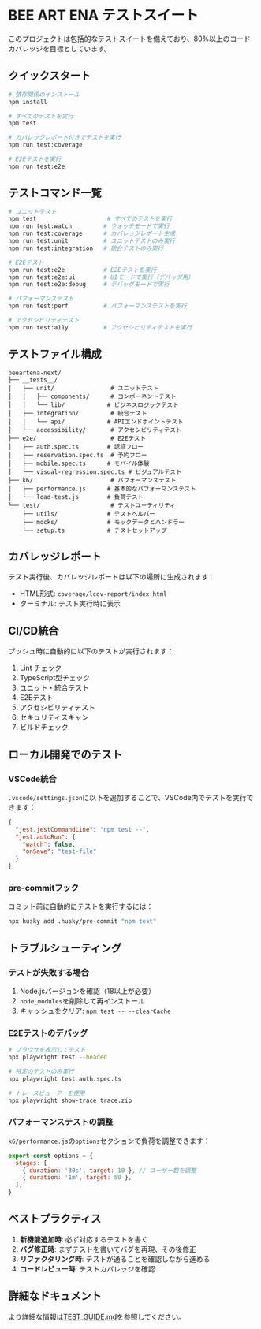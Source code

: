# BEE ART ENA テストスイート

このプロジェクトは包括的なテストスイートを備えており、80%以上のコードカバレッジを目標としています。

## クイックスタート

```bash
# 依存関係のインストール
npm install

# すべてのテストを実行
npm test

# カバレッジレポート付きでテストを実行
npm run test:coverage

# E2Eテストを実行
npm run test:e2e
```

## テストコマンド一覧

```bash
# ユニットテスト
npm test                    # すべてのテストを実行
npm run test:watch         # ウォッチモードで実行
npm run test:coverage      # カバレッジレポート生成
npm run test:unit          # ユニットテストのみ実行
npm run test:integration   # 統合テストのみ実行

# E2Eテスト
npm run test:e2e           # E2Eテストを実行
npm run test:e2e:ui        # UIモードで実行（デバッグ用）
npm run test:e2e:debug     # デバッグモードで実行

# パフォーマンステスト
npm run test:perf          # パフォーマンステストを実行

# アクセシビリティテスト
npm run test:a11y          # アクセシビリティテストを実行
```

## テストファイル構成

```
beeartena-next/
├── __tests__/
│   ├── unit/                # ユニットテスト
│   │   ├── components/      # コンポーネントテスト
│   │   └── lib/            # ビジネスロジックテスト
│   ├── integration/         # 統合テスト
│   │   └── api/            # APIエンドポイントテスト
│   └── accessibility/       # アクセシビリティテスト
├── e2e/                     # E2Eテスト
│   ├── auth.spec.ts        # 認証フロー
│   ├── reservation.spec.ts  # 予約フロー
│   ├── mobile.spec.ts      # モバイル体験
│   └── visual-regression.spec.ts # ビジュアルテスト
├── k6/                      # パフォーマンステスト
│   ├── performance.js      # 基本的なパフォーマンステスト
│   └── load-test.js        # 負荷テスト
└── test/                    # テストユーティリティ
    ├── utils/              # テストヘルパー
    ├── mocks/              # モックデータとハンドラー
    └── setup.ts            # テストセットアップ
```

## カバレッジレポート

テスト実行後、カバレッジレポートは以下の場所に生成されます：

- HTML形式: `coverage/lcov-report/index.html`
- ターミナル: テスト実行時に表示

## CI/CD統合

プッシュ時に自動的に以下のテストが実行されます：

1. Lint チェック
2. TypeScript型チェック
3. ユニット・統合テスト
4. E2Eテスト
5. アクセシビリティテスト
6. セキュリティスキャン
7. ビルドチェック

## ローカル開発でのテスト

### VSCode統合

`.vscode/settings.json`に以下を追加することで、VSCode内でテストを実行できます：

```json
{
  "jest.jestCommandLine": "npm test --",
  "jest.autoRun": {
    "watch": false,
    "onSave": "test-file"
  }
}
```

### pre-commitフック

コミット前に自動的にテストを実行するには：

```bash
npx husky add .husky/pre-commit "npm test"
```

## トラブルシューティング

### テストが失敗する場合

1. Node.jsバージョンを確認（18以上が必要）
2. `node_modules`を削除して再インストール
3. キャッシュをクリア: `npm test -- --clearCache`

### E2Eテストのデバッグ

```bash
# ブラウザを表示してテスト
npx playwright test --headed

# 特定のテストのみ実行
npx playwright test auth.spec.ts

# トレースビューアーを使用
npx playwright show-trace trace.zip
```

### パフォーマンステストの調整

`k6/performance.js`の`options`セクションで負荷を調整できます：

```javascript
export const options = {
  stages: [
    { duration: '30s', target: 10 }, // ユーザー数を調整
    { duration: '1m', target: 50 },
  ],
}
```

## ベストプラクティス

1. **新機能追加時**: 必ず対応するテストを書く
2. **バグ修正時**: まずテストを書いてバグを再現、その後修正
3. **リファクタリング時**: テストが通ることを確認しながら進める
4. **コードレビュー時**: テストカバレッジを確認

## 詳細なドキュメント

より詳細な情報は[TEST_GUIDE.md](/Users/takuyakatou/Library/CloudStorage/OneDrive-個人用/デスクトップ/beeartena-next/TEST_GUIDE.md)を参照してください。
